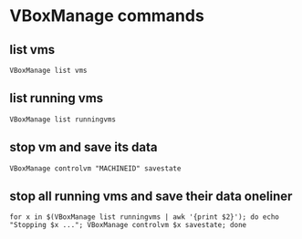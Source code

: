 # VBoxManage commands

## list vms
```
VBoxManage list vms
```

## list running vms
```
VBoxManage list runningvms
```
## stop vm and save its data

```
VBoxManage controlvm "MACHINEID" savestate
```

## stop all running vms and save their data oneliner
```
for x in $(VBoxManage list runningvms | awk '{print $2}'); do echo "Stopping $x ..."; VBoxManage controlvm $x savestate; done
```
